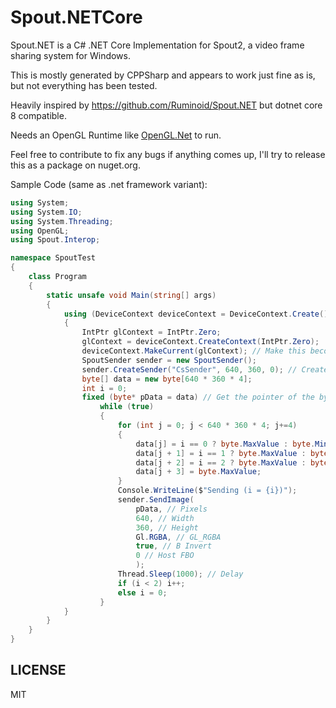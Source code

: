 # Spout.NETCore

Spout.NET is a C# .NET Core Implementation for Spout2, a video frame sharing system for Windows.

This is mostly generated by CPPSharp and appears to work just fine as is, but not everything has been tested.

Heavily inspired by https://github.com/Ruminoid/Spout.NET but dotnet core 8 compatible.

Needs an OpenGL Runtime like [OpenGL.Net](https://www.nuget.org/packages/OpenGL.Net/) to run.

Feel free to contribute to fix any bugs if anything comes up, I'll try to release this as a package on nuget.org.


Sample Code (same as .net framework variant):
```cs
using System;
using System.IO;
using System.Threading;
using OpenGL;
using Spout.Interop;

namespace SpoutTest
{
    class Program
    {
        static unsafe void Main(string[] args)
        {
            using (DeviceContext deviceContext = DeviceContext.Create()) // Create the DeviceContext
            {
                IntPtr glContext = IntPtr.Zero;
                glContext = deviceContext.CreateContext(IntPtr.Zero);
                deviceContext.MakeCurrent(glContext); // Make this become the primary context
                SpoutSender sender = new SpoutSender();
                sender.CreateSender("CsSender", 640, 360, 0); // Create the sender
                byte[] data = new byte[640 * 360 * 4];
                int i = 0;
                fixed (byte* pData = data) // Get the pointer of the byte array
                    while (true)
                    {
                        for (int j = 0; j < 640 * 360 * 4; j+=4)
                        {
                            data[j] = i == 0 ? byte.MaxValue : byte.MinValue;
                            data[j + 1] = i == 1 ? byte.MaxValue : byte.MinValue;
                            data[j + 2] = i == 2 ? byte.MaxValue : byte.MinValue;
                            data[j + 3] = byte.MaxValue;
                        }
                        Console.WriteLine($"Sending (i = {i})");
                        sender.SendImage(
                            pData, // Pixels
                            640, // Width
                            360, // Height
                            Gl.RGBA, // GL_RGBA
                            true, // B Invert
                            0 // Host FBO
                            );
                        Thread.Sleep(1000); // Delay
                        if (i < 2) i++;
                        else i = 0;
                    }
            }
        }
    }
}

```

## LICENSE

MIT